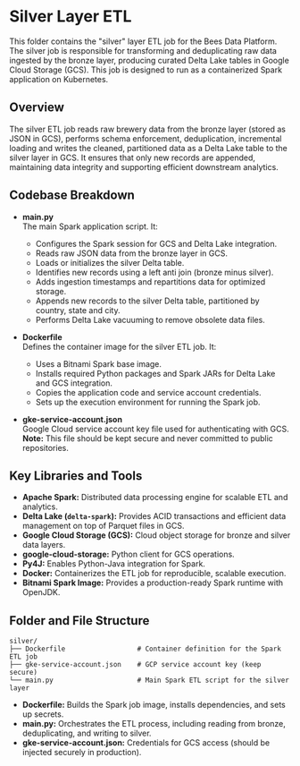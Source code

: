 # Silver Layer ETL

This folder contains the "silver" layer ETL job for the Bees Data Platform. The silver job is responsible for transforming and deduplicating raw data ingested by the bronze layer, producing curated Delta Lake tables in Google Cloud Storage (GCS). This job is designed to run as a containerized Spark application on Kubernetes.



## Overview

The silver ETL job reads raw brewery data from the bronze layer (stored as JSON in GCS), performs schema enforcement, deduplication, incremental loading and writes the cleaned, partitioned data as a Delta Lake table to the silver layer in GCS. It ensures that only new records are appended, maintaining data integrity and supporting efficient downstream analytics.



## Codebase Breakdown

- **main.py**  
  The main Spark application script. It:
  - Configures the Spark session for GCS and Delta Lake integration.
  - Reads raw JSON data from the bronze layer in GCS.
  - Loads or initializes the silver Delta table.
  - Identifies new records using a left anti join (bronze minus silver).
  - Adds ingestion timestamps and repartitions data for optimized storage.
  - Appends new records to the silver Delta table, partitioned by country, state and city.
  - Performs Delta Lake vacuuming to remove obsolete data files.

- **Dockerfile**  
  Defines the container image for the silver ETL job. It:
  - Uses a Bitnami Spark base image.
  - Installs required Python packages and Spark JARs for Delta Lake and GCS integration.
  - Copies the application code and service account credentials.
  - Sets up the execution environment for running the Spark job.

- **gke-service-account.json**  
  Google Cloud service account key file used for authenticating with GCS.  
  **Note:** This file should be kept secure and never committed to public repositories.



## Key Libraries and Tools

- **Apache Spark:** Distributed data processing engine for scalable ETL and analytics.
- **Delta Lake (`delta-spark`):** Provides ACID transactions and efficient data management on top of Parquet files in GCS.
- **Google Cloud Storage (GCS):** Cloud object storage for bronze and silver data layers.
- **google-cloud-storage:** Python client for GCS operations.
- **Py4J:** Enables Python-Java integration for Spark.
- **Docker:** Containerizes the ETL job for reproducible, scalable execution.
- **Bitnami Spark Image:** Provides a production-ready Spark runtime with OpenJDK.



## Folder and File Structure

```
silver/
├── Dockerfile                  # Container definition for the Spark ETL job
├── gke-service-account.json    # GCP service account key (keep secure)
└── main.py                     # Main Spark ETL script for the silver layer
```

- **Dockerfile:** Builds the Spark job image, installs dependencies, and sets up secrets.
- **main.py:** Orchestrates the ETL process, including reading from bronze, deduplicating, and writing to silver.
- **gke-service-account.json:** Credentials for GCS access (should be injected securely in production).
